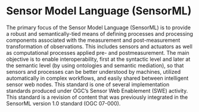 # Sensor Model Language (SensorML)


The primary focus of the Sensor Model Language (SensorML) is to provide a robust and semantically-tied means of defining processes and processing components associated with the measurement and post-measurement transformation of observations. This includes sensors and actuators as well as computational processes applied pre- and postmeasurement. The main objective is to enable interoperability, first at the syntactic level and later at the semantic level (by using ontologies and semantic mediation), so that sensors and processes can be better understood by machines, utilized automatically in complex workflows, and easily shared between intelligent sensor web nodes. This standard is one of several implementation standards produced under OGC’s Sensor Web Enablement (SWE) activity. This standard is a revision of content that was previously integrated in the SensorML version 1.0 standard (OGC 07-000).
